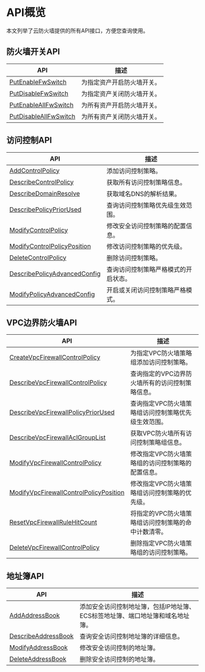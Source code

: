# API概览

本文列举了云防火墙提供的所有API接口，方便您查询使用。

## 防火墙开关API

|API|描述|
|---|--|
|[PutEnableFwSwitch]()|为指定资产开启防火墙开关。|
|[PutDisableFwSwitch]()|为指定资产关闭防火墙开关。|
|[PutEnableAllFwSwitch]()|为所有资产开启防火墙开关。|
|[PutDisableAllFwSwitch]()|为所有资产关闭防火墙开关。|

## 访问控制API

|API|描述|
|---|--|
|[AddControlPolicy](/intl.zh-CN/API参考/访问控制/AddControlPolicy.md)|添加访问控制策略。|
|[DescribeControlPolicy](/intl.zh-CN/API参考/访问控制/DescribeControlPolicy.md)|获取所有访问控制策略信息。|
|[DescribeDomainResolve](/intl.zh-CN/API参考/访问控制/DescribeDomainResolve.md)|获取域名DNS的解析结果。|
|[DescribePolicyPriorUsed](/intl.zh-CN/API参考/访问控制/DescribePolicyPriorUsed.md)|查询访问控制策略优先级生效范围。|
|[ModifyControlPolicy](/intl.zh-CN/API参考/访问控制/ModifyControlPolicy.md)|修改安全访问控制策略的配置信息。|
|[ModifyControlPolicyPosition](/intl.zh-CN/API参考/访问控制/ModifyControlPolicyPosition.md)|修改访问控制策略的优先级。|
|[DeleteControlPolicy](/intl.zh-CN/API参考/访问控制/DeleteControlPolicy.md)|删除访问控制策略。|
|[DescribePolicyAdvancedConfig](/intl.zh-CN/API参考/访问控制/严格模式/DescribePolicyAdvancedConfig.md)|查询访问控制策略严格模式的开启状态。|
|[ModifyPolicyAdvancedConfig](/intl.zh-CN/API参考/访问控制/严格模式/ModifyPolicyAdvancedConfig.md)|开启或关闭访问控制策略严格模式。|

## VPC边界防火墙API

|API|描述|
|---|--|
|[CreateVpcFirewallControlPolicy](/intl.zh-CN/API参考/访问控制/VPC边界防火墙/CreateVpcFirewallControlPolicy.md)|为指定VPC防火墙策略组添加访问控制策略。|
|[DescribeVpcFirewallControlPolicy](/intl.zh-CN/API参考/访问控制/VPC边界防火墙/DescribeVpcFirewallControlPolicy.md)|查询指定的VPC边界防火墙所有的访问控制策略信息。|
|[DescribeVpcFirewallPolicyPriorUsed](/intl.zh-CN/API参考/访问控制/VPC边界防火墙/DescribeVpcFirewallPolicyPriorUsed.md)|查询指定VPC防火墙策略组访问控制策略优先级生效范围。|
|[DescribeVpcFirewallAclGroupList](/intl.zh-CN/API参考/访问控制/VPC边界防火墙/DescribeVpcFirewallAclGroupList.md)|获取VPC防火墙所有访问控制策略组信息。|
|[ModifyVpcFirewallControlPolicy](/intl.zh-CN/API参考/访问控制/VPC边界防火墙/ModifyVpcFirewallControlPolicy.md)|修改指定VPC防火墙策略组的访问控制策略的配置信息。|
|[ModifyVpcFirewallControlPolicyPosition](/intl.zh-CN/API参考/访问控制/VPC边界防火墙/ModifyVpcFirewallControlPolicyPosition.md)|修改指定VPC防火墙策略组访问控制策略的优先级。|
|[ResetVpcFirewallRuleHitCount](/intl.zh-CN/API参考/访问控制/VPC边界防火墙/ResetVpcFirewallRuleHitCount.md)|将指定的VPC防火墙策略组访问控制策略的命中计数清零。|
|[DeleteVpcFirewallControlPolicy](/intl.zh-CN/API参考/访问控制/VPC边界防火墙/DeleteVpcFirewallControlPolicy.md)|删除指定VPC防火墙策略组的访问控制策略。|

## 地址簿API

|API|描述|
|---|--|
|[AddAddressBook](/intl.zh-CN/API参考/地址簿/AddAddressBook.md)|添加安全访问控制地址簿，包括IP地址簿、ECS标签地址簿、端口地址簿和域名地址簿。|
|[DescribeAddressBook](/intl.zh-CN/API参考/地址簿/DescribeAddressBook.md)|查询安全访问控制地址簿的详细信息。|
|[ModifyAddressBook](/intl.zh-CN/API参考/地址簿/ModifyAddressBook.md)|修改安全访问控制的地址簿。|
|[DeleteAddressBook](/intl.zh-CN/API参考/地址簿/DeleteAddressBook.md)|删除安全访问控制的地址簿。|

